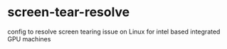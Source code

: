# screen-tear-resolve
config to resolve screen tearing issue on Linux for intel based integrated GPU machines
